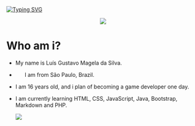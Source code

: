 [![Typing SVG](https://readme-typing-svg.herokuapp.com/?color=00e79dDB&size=35&center=true&vCenter=true&width=1000&lines=✨+Xtr3me2K's+profile+✨)](https://git.io/typing-svg)

<p align="center">
<img src="https://i.pinimg.com/originals/67/0d/4e/670d4e55f0f720cdc8ef1bc83e86e6fd.gif">
</p>

# Who am i?
- My name is Luís Gustavo Magela da Silva.
- <img src="https://cdn.pixabay.com/animation/2022/08/05/18/24/18-24-53-297_512.gif" width="20" height="10"> I am from São Paulo, Brazil.
- I am 16 years old, and i plan of becoming a game developer one day.
- I am currently learning HTML, CSS, JavaScript, Java,  Bootstrap, Markdown and PHP.

  <img src="https://marketplace.canva.com/EAFK_XV_Ht8/1/0/1600w/canva-black-typographic-retro-moon-and-astronaut-twitter-header-0NTqoXhUtsE.jpg">
